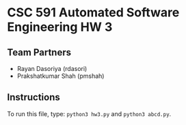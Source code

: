# CSC 591 Automated Software Engineering HW 3
## Team Partners
* Rayan Dasoriya (rdasori)
* Prakshatkumar Shah (pmshah)

## Instructions
To run this file, type: `python3 hw3.py` and `python3 abcd.py`.

